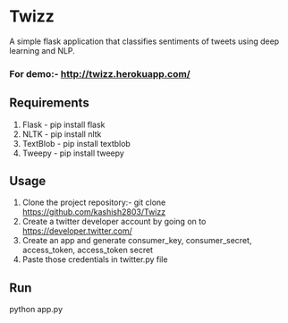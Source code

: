 # Twizz
A simple flask application that classifies sentiments of tweets using deep learning and NLP.
### For demo:- http://twizz.herokuapp.com/

## Requirements
1. Flask - pip install flask
2. NLTK - pip install nltk
3. TextBlob - pip install textblob
4. Tweepy - pip install tweepy

## Usage
1. Clone the project repository:- git clone https://github.com/kashish2803/Twizz
2. Create a twitter developer account by going on to https://developer.twitter.com/
3. Create an app and generate consumer_key, consumer_secret, access_token, access_token secret
4. Paste those credentials in twitter.py file

## Run
python app.py
